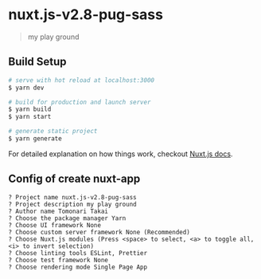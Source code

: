 # nuxt.js-v2.8-pug-sass

> my play ground

## Build Setup

``` bash
# serve with hot reload at localhost:3000
$ yarn dev

# build for production and launch server
$ yarn build
$ yarn start

# generate static project
$ yarn generate
```

For detailed explanation on how things work, checkout [Nuxt.js docs](https://ja.nuxtjs.org/).

## Config of create nuxt-app

```
? Project name nuxt.js-v2.8-pug-sass
? Project description my play ground
? Author name Tomonari Takai
? Choose the package manager Yarn
? Choose UI framework None
? Choose custom server framework None (Recommended)
? Choose Nuxt.js modules (Press <space> to select, <a> to toggle all, <i> to invert selection)
? Choose linting tools ESLint, Prettier
? Choose test framework None
? Choose rendering mode Single Page App
```
